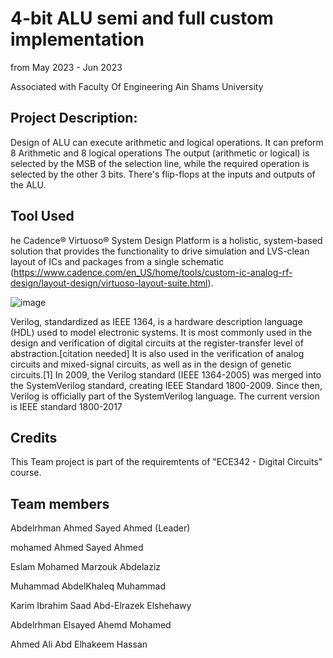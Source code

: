 
# 4-bit ALU semi and full custom implementation

from May 2023 - Jun 2023

Associated with Faculty Of Engineering Ain Shams University

## Project Description:

Design of ALU can execute arithmetic and logical operations. It can preform 8 Arithmetic and 8 logical operations The output (arithmetic or
logical) is selected by the MSB of the selection line, while the required operation is selected by
the other 3 bits. There's flip-flops at the inputs and outputs of the ALU.

## Tool Used
he Cadence® Virtuoso® System Design Platform is a holistic, system-based solution that provides the functionality to drive simulation and LVS-clean layout of ICs and packages from a single schematic (https://www.cadence.com/en_US/home/tools/custom-ic-analog-rf-design/layout-design/virtuoso-layout-suite.html).

![image](https://github.com/mwael2002/4-bit-ALU-semi-and-full-custom-implementation/assets/107947222/20e4d9af-dfb7-4775-b861-fe062eb45ef7)

Verilog, standardized as IEEE 1364, is a hardware description language (HDL) used to model electronic systems. It is most commonly used in the design and verification of digital circuits at the register-transfer level of abstraction.[citation needed] It is also used in the verification of analog circuits and mixed-signal circuits, as well as in the design of genetic circuits.[1] In 2009, the Verilog standard (IEEE 1364-2005) was merged into the SystemVerilog standard, creating IEEE Standard 1800-2009. Since then, Verilog is officially part of the SystemVerilog language. The current version is IEEE standard 1800-2017

## Credits

This Team project is part of the requiremtents of "ECE342 - Digital Circuits" course.

## Team members

  Abdelrhman Ahmed Sayed Ahmed (Leader)
  
  mohamed Ahmed Sayed Ahmed 
  
  Eslam Mohamed Marzouk Abdelaziz
  
  Muhammad AbdelKhaleq Muhammad
  
  Karim Ibrahim Saad Abd-Elrazek Elshehawy

  Abdelrhman Elsayed Ahemd Mohamed 
  
  Ahmed Ali Abd Elhakeem Hassan

